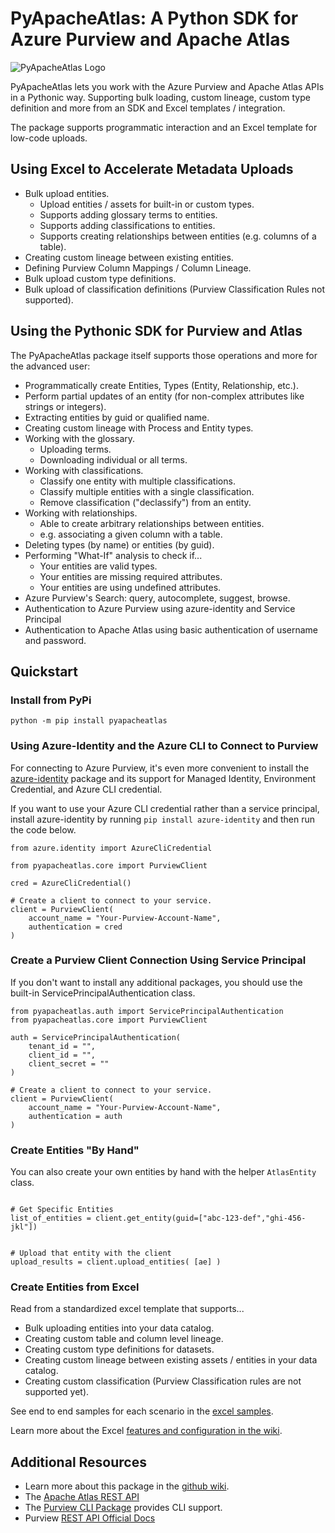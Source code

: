 # PyApacheAtlas: A Python SDK for Azure Purview and Apache Atlas

![PyApacheAtlas Logo](https://repository-images.githubusercontent.com/278894029/9a92fb00-37ee-11eb-8d1a-093914a7ceeb)

PyApacheAtlas lets you work with the Azure Purview and Apache Atlas APIs in a Pythonic way. Supporting bulk loading, custom lineage, custom type definition and more from an SDK and Excel templates / integration.

The package supports programmatic interaction and an Excel template for low-code uploads.

## Using Excel to Accelerate Metadata Uploads

* Bulk upload entities.
  * Upload entities / assets for built-in or custom types.
  * Supports adding glossary terms to entities.
  * Supports adding classifications to entities.
  * Supports creating relationships between entities (e.g. columns of a table).
* Creating custom lineage between existing entities.
* Defining Purview Column Mappings / Column Lineage.
* Bulk upload custom type definitions.
* Bulk upload of classification definitions (Purview Classification Rules not supported).

## Using the Pythonic SDK for Purview and Atlas

The PyApacheAtlas package itself supports those operations and more for the advanced user:
* Programmatically create Entities, Types (Entity, Relationship, etc.).
* Perform partial updates of an entity (for non-complex attributes like strings or integers).
* Extracting entities by guid or qualified name.
* Creating custom lineage with Process and Entity types.
* Working with the glossary.
  * Uploading terms.
  * Downloading individual or all terms.
* Working with classifications.
  * Classify one entity with multiple classifications.
  * Classify multiple entities with a single classification.
  * Remove classification ("declassify") from an entity.
* Working with relationships.
  * Able to create arbitrary relationships between entities.
  * e.g. associating a given column with a table.
* Deleting types (by name) or entities (by guid).
* Performing "What-If" analysis to check if...
   * Your entities are valid types.
   * Your entities are missing required attributes.
   * Your entities are using undefined attributes.
* Azure Purview's Search: query, autocomplete, suggest, browse.
* Authentication to Azure Purview using azure-identity and Service Principal
* Authentication to Apache Atlas using basic authentication of username and password.

## Quickstart

### Install from PyPi

```
python -m pip install pyapacheatlas
```

### Using Azure-Identity and the Azure CLI to Connect to Purview

For connecting to Azure Purview, it's even more convenient to install the [azure-identity](https://pypi.org/project/azure-identity/) package and its support for Managed Identity, Environment Credential, and Azure CLI credential.

If you want to use your Azure CLI credential rather than a service principal, install azure-identity by running `pip install azure-identity` and then run the code below.

```
from azure.identity import AzureCliCredential

from pyapacheatlas.core import PurviewClient

cred = AzureCliCredential()

# Create a client to connect to your service.
client = PurviewClient(
    account_name = "Your-Purview-Account-Name",
    authentication = cred
)
```

### Create a Purview Client Connection Using Service Principal

If you don't want to install any additional packages, you should use the built-in ServicePrincipalAuthentication class.

```
from pyapacheatlas.auth import ServicePrincipalAuthentication
from pyapacheatlas.core import PurviewClient

auth = ServicePrincipalAuthentication(
    tenant_id = "", 
    client_id = "", 
    client_secret = ""
)

# Create a client to connect to your service.
client = PurviewClient(
    account_name = "Your-Purview-Account-Name",
    authentication = auth
)
```

### Create Entities "By Hand"

You can also create your own entities by hand with the helper `AtlasEntity` class.

```

# Get Specific Entities
list_of_entities = client.get_entity(guid=["abc-123-def","ghi-456-jkl"])


# Upload that entity with the client
upload_results = client.upload_entities( [ae] )
```

### Create Entities from Excel

Read from a standardized excel template that supports...

* Bulk uploading entities into your data catalog.
* Creating custom table and column level lineage.
* Creating custom type definitions for datasets.
* Creating custom lineage between existing assets / entities in your data catalog.
* Creating custom classification (Purview Classification rules are not supported yet).

See end to end samples for each scenario in the [excel samples](./samples/excel/README.md).

Learn more about the Excel [features and configuration in the wiki](https://github.com/wjohnson/pyapacheatlas/wiki/Excel-Template-and-Configuration).

## Additional Resources

* Learn more about this package in the [github wiki](https://github.com/wjohnson/pyapacheatlas/wiki/Excel-Template-and-Configuration).
* The [Apache Atlas REST API](http://atlas.apache.org/api/v2/)
* The [Purview CLI Package](https://github.com/tayganr/purviewcli) provides CLI support.
* Purview [REST API Official Docs](https://docs.microsoft.com/en-us/rest/api/purview/)



